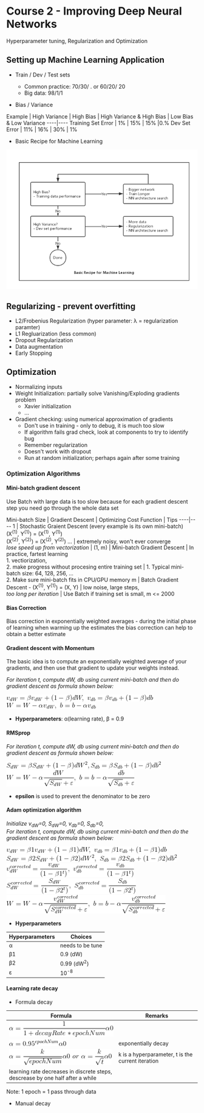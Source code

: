 # Course 2 - Improving Deep Neural Networks
Hyperparameter tuning, Regularization and Optimization

## Setting up Machine Learning Application
* Train / Dev / Test sets
    * Common practice: 70/30/ . or 60/20/ 20
    * Big data: 98/1/1


* Bias / Variance

Example | High Variance | High Bias | High Variance & High Bias | Low Bias & Low Variance
----|----
Training Set Error | 1% | 15% | 15% |0.%
Dev Set Error | 11% | 16% | 30% | 1%

* Basic Recipe for Machine Learning

![Basic Recipe for machine learning](images/basic-recipe-for-ml.png)

## Regularizing - prevent overfitting

* L2/Frobenius Regularization (hyper parameter: λ = regularization paramter)
* L1 Regluarization (less common)
* Dropout Regularization
* Data augmentation
* Early Stopping


## Optimization
* Normalizing inputs
* Weight Initialization: partially solve Vanishing/Exploding gradients problem
    * Xavier initialization
    * ...
* Gradient checking: using numerical approximation of gradients
    * Don't use in training - only to debug, it is much too slow
    * If algorithm fails grad check, look at components to try to identify bug
    * Remember regularization
    * Doesn't work with dropout
    * Run at random initialization; perhaps again after some training

### Optimization Algorithms
#### Mini-batch gradient descent
Use Batch with large data is too slow because for each gradient descent step you need go through the whole data set

Mini-batch Size | Gradient Descent | Optimizing Cost Function | Tips
----|----
1 | Stochastic Graient Descent (every example is its own mini-batch) <br> (X<sup>{1}</sup>, Y<sup>{1}</sup>) = (X<sup>(1)</sup>, Y<sup>(1)</sup>) <br>(X<sup>{2}</sup>, Y<sup>{2}</sup>) = (X<sup>(2)</sup>, Y<sup>(2)</sup>) ... | extremely noisy, won't ever converge<br>*lose speed up from vectorization* |
(1, m) | Mini-batch Gradient Descent | In practice, fartest learning<br>1. vectiorization, <br>2. make progress without procesing entire training set | 1. Typical mini-batch size: 64, 128, 256, ... <br>2. Make sure mini-batch fits in CPU/GPU memory
m | Batch Gradient Descent - (X<sup>{1}</sup>, Y<sup>{1}</sup>) = (X, Y) | low noise, large steps, <br>*too long per iteration* | Use Batch if training set is small, m <= 2000

#### Bias Correction
Bias correction in exponentially weighted averages - during the initial phase of learning when warming up the estimates the bias correction can help to obtain a better estimate

#### Gradient descent with Momentum
The basic idea is to compute an exponentially weighted average of your gradients, and then use that gradient to update your weights instead.

*For iteration t, compute dW, db using current mini-batch and then do gradient descent as formula shown below:*

![momentum_vdw_vdb](images/momentum_vdw_vdb.gif) <br>![momentum_w_b](images/momentum_w_b.gif)

* **Hyperparameters**: α(learning rate), β = 0.9

#### RMSprop

*For iteration t, compute dW, db using current mini-batch and then do gradient descent as formula shown below:*

![rms_sdW_sdb](images/rms_sDW_sdb.gif) <br> ![rms_W_b](images/rms_w_b.gif)

* **epsilon** is used to prevent the denominator to be zero

#### Adam optimization algorithm

*Initialize v<sub>dW</sub>=0, S<sub>dW</sub>=0, v<sub>db</sub>=0, S<sub>db</sub>=0, <br>For iteration t, compute dW, db using current mini-batch and then do the gradient descent as formula shown below:*

![adam_momentum_vdw_vdb](images/adam_momentum_vdw_vdb.gif) <br> ![adam_rms_sdw_sdb](images/adam_rms_sdw_sdb.gif) <br> ![adam_momentum_vdw_vdb_corrected](images/adam_momentum_vdw_vdb_corrected.gif) <br> ![adam_rms_sdw_sdb_corrected](images/adam_rms_sdw_sdb_corrected.gif) <br>![adam_w_b](images/adam_w_b.gif)

* **Hyperparameters**

Hyperparameters | Choices
----|----
α|needs to be tune
β1|0.9 (dW)
β2|0.99 (dW<sup>2</sup>)
ε|10<sup>-8</sup>

#### Learning rate decay
* Formula decay

Formula | Remarks
----|----
![epoch decay](images/lr_decay_epoch.gif)|
![exponentially decay](images/lr_decay_exp.gif)|exponentially decay
![constant decay](images/lr_decay_k.gif)| k is a hyperparameter, t is the current iteration
learning rate decreases in discrete steps, descrease by one half after a while|


Note: 1 epoch = 1 pass through data
* Manual decay
